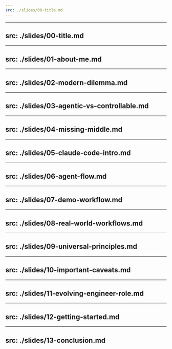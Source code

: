 ```yaml
---
src: ./slides/00-title.md
---
```


---
src: ./slides/00-title.md
---

---
src: ./slides/01-about-me.md
---

---
src: ./slides/02-modern-dilemma.md
---

---
src: ./slides/03-agentic-vs-controllable.md
---

---
src: ./slides/04-missing-middle.md
---

---
src: ./slides/05-claude-code-intro.md
---

---
src: ./slides/06-agent-flow.md
---

---
src: ./slides/07-demo-workflow.md
---

---
src: ./slides/08-real-world-workflows.md
---

---
src: ./slides/09-universal-principles.md
---

---
src: ./slides/10-important-caveats.md
---

---
src: ./slides/11-evolving-engineer-role.md
---

---
src: ./slides/12-getting-started.md
---

---
src: ./slides/13-conclusion.md
---

